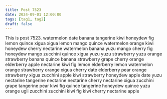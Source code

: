```yaml
---
title: Post 7523
date: 2024-09-01 12:00:00
tags: [tag1, tag2]
draft: false
---
```

This is post 7523.
watermelon
date
banana
tangerine
kiwi
honeydew
fig
lemon
quince
xigua
xigua
lemon
mango
quince
watermelon
orange
kiwi
honeydew
cherry
nectarine
watermelon
banana
yuzu
mango
cherry
fig
honeydew
mango
zucchini
quince
xigua
yuzu
yuzu
strawberry
yuzu
orange
strawberry
banana
quince
banana
strawberry
grape
cherry
orange
elderberry
apple
nectarine
kiwi
fig
lemon
elderberry
lemon
watermelon
orange
strawberry
orange
xigua
cherry
date
elderberry
pear
orange
strawberry
xigua
zucchini
apple
kiwi
strawberry
honeydew
apple
date
yuzu
nectarine
tangerine
nectarine
nectarine
cherry
nectarine
xigua
zucchini
grape
tangerine
pear
kiwi
fig
quince
tangerine
honeydew
quince
yuzu
orange
ugli
zucchini
zucchini
kiwi
fig
kiwi
cherry
nectarine
apple

